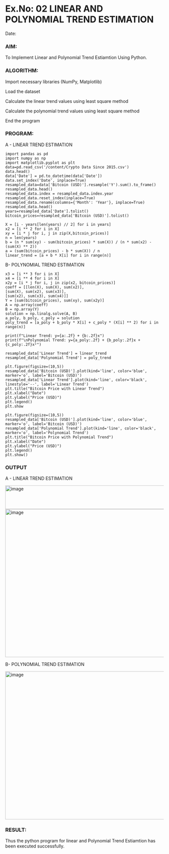 # Ex.No: 02 LINEAR AND POLYNOMIAL TREND ESTIMATION
Date:
### AIM:
To Implement Linear and Polynomial Trend Estiamtion Using Python.

### ALGORITHM:
Import necessary libraries (NumPy, Matplotlib)

Load the dataset

Calculate the linear trend values using least square method

Calculate the polynomial trend values using least square method

End the program
### PROGRAM:
A - LINEAR TREND ESTIMATION

```
import pandas as pd
import numpy as np
import matplotlib.pyplot as plt
data=pd.read_csv('/content/Crypto Data Since 2015.csv')
data.head()
data['Date'] = pd.to_datetime(data['Date'])
data.set_index('Date', inplace=True)
resampled_data=data['Bitcoin (USD)'].resample('Y').sum().to_frame()
resampled_data.head()
resampled_data.index = resampled_data.index.year
resampled_data.reset_index(inplace=True)
resampled_data.rename(columns={'Month': 'Year'}, inplace=True)
resampled_data.head()
years=resampled_data['Date'].tolist()
bitcoin_prices=resampled_data['Bitcoin (USD)'].tolist()

X = [i - years[len(years) // 2] for i in years]
x2 = [i ** 2 for i in X]
xy = [i * j for i, j in zip(X,bitcoin_prices)]
n = len(years)
b = (n * sum(xy) - sum(bitcoin_prices) * sum(X)) / (n * sum(x2) - (sum(X) ** 2))
a = (sum(bitcoin_prices) - b * sum(X)) / n
linear_trend = [a + b * X[i] for i in range(n)]
```
B- POLYNOMIAL TREND ESTIMATION

```
x3 = [i ** 3 for i in X]
x4 = [i ** 4 for i in X]
x2y = [i * j for i, j in zip(x2, bitcoin_prices)]
coeff = [[len(X), sum(X), sum(x2)],
[sum(X), sum(x2), sum(x3)],
[sum(x2), sum(x3), sum(x4)]]
Y = [sum(bitcoin_prices), sum(xy), sum(x2y)]
A = np.array(coeff)
B = np.array(Y)
solution = np.linalg.solve(A, B)
a_poly, b_poly, c_poly = solution
poly_trend = [a_poly + b_poly * X[i] + c_poly * (X[i] ** 2) for i in range(n)]

print(f"Linear Trend: y={a:.2f} + {b:.2f}x")
print(f"\nPolynomial Trend: y={a_poly:.2f} + {b_poly:.2f}x + {c_poly:.2f}x²")

resampled_data['Linear Trend'] = linear_trend
resampled_data['Polynomial Trend'] = poly_trend

plt.figure(figsize=(10,5))
resampled_data['Bitcoin (USD)'].plot(kind='line', color='blue', marker='o', label='Bitcoin (USD)')
resampled_data['Linear Trend'].plot(kind='line', color='black', linestyle='--', label='Linear Trend')
plt.title("Bitcoin Price with Linear Trend")
plt.xlabel("Date")
plt.ylabel("Price (USD)")
plt.legend()
plt.show

plt.figure(figsize=(10,5))
resampled_data['Bitcoin (USD)'].plot(kind='line', color='blue', marker='o', label='Bitcoin (USD)')
resampled_data['Polynomial Trend'].plot(kind='line', color='black', marker='o', label='Polynomial Trend')
plt.title("Bitcoin Price with Polynomial Trend")
plt.xlabel("Date")
plt.ylabel("Price (USD)")
plt.legend()
plt.show()
```
### OUTPUT
A - LINEAR TREND ESTIMATION

<img width="581" height="75" alt="image" src="https://github.com/user-attachments/assets/70c7871c-6d54-41bc-96d5-8fdb25304bc5" />

<img width="833" height="470" alt="image" src="https://github.com/user-attachments/assets/8164b960-e9d6-49f3-a0ff-d714d5c850fe" />


B- POLYNOMIAL TREND ESTIMATION

<img width="833" height="470" alt="image" src="https://github.com/user-attachments/assets/d6c01cf9-ec9a-483f-99e6-ce6353d23778" />

### RESULT:
Thus the python program for linear and Polynomial Trend Estiamtion has been executed successfully.
